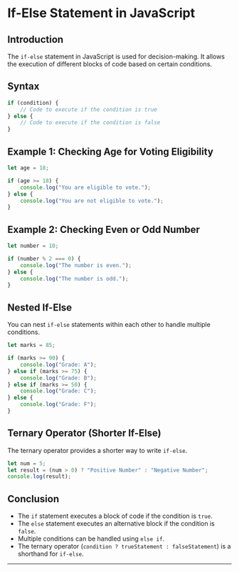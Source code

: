 
# If-Else Statement in JavaScript

## Introduction
The `if-else` statement in JavaScript is used for decision-making. It allows the execution of different blocks of code based on certain conditions.

## Syntax
```javascript
if (condition) {
    // Code to execute if the condition is true
} else {
    // Code to execute if the condition is false
}
```

## Example 1: Checking Age for Voting Eligibility
```javascript
let age = 18;

if (age >= 18) {
    console.log("You are eligible to vote.");
} else {
    console.log("You are not eligible to vote.");
}
```

## Example 2: Checking Even or Odd Number
```javascript
let number = 10;

if (number % 2 === 0) {
    console.log("The number is even.");
} else {
    console.log("The number is odd.");
}
```

## Nested If-Else
You can nest `if-else` statements within each other to handle multiple conditions.

```javascript
let marks = 85;

if (marks >= 90) {
    console.log("Grade: A");
} else if (marks >= 75) {
    console.log("Grade: B");
} else if (marks >= 50) {
    console.log("Grade: C");
} else {
    console.log("Grade: F");
}
```

## Ternary Operator (Shorter If-Else)
The ternary operator provides a shorter way to write `if-else`.

```javascript
let num = 5;
let result = (num > 0) ? "Positive Number" : "Negative Number";
console.log(result);
```

## Conclusion
- The `if` statement executes a block of code if the condition is `true`.
- The `else` statement executes an alternative block if the condition is `false`.
- Multiple conditions can be handled using `else if`.
- The ternary operator (`condition ? trueStatement : falseStatement`) is a shorthand for `if-else`.

---
